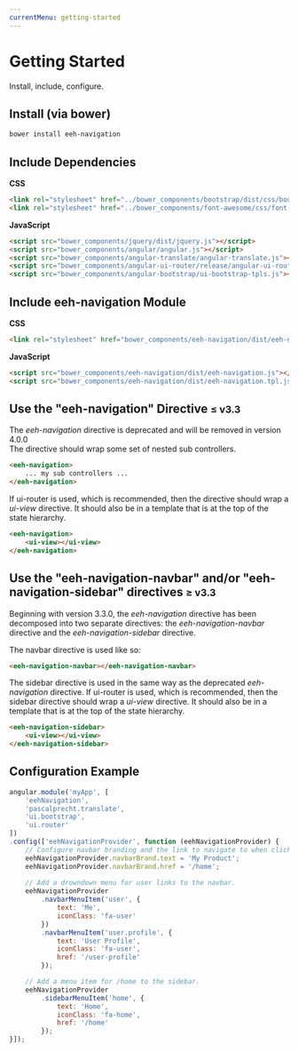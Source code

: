 ```yaml
---
currentMenu: getting-started
---
```


# Getting Started

Install, include, configure.

## Install (via bower)
```sh
bower install eeh-navigation
```

## Include Dependencies

__CSS__
```html
<link rel="stylesheet" href="../bower_components/bootstrap/dist/css/bootstrap.css" />
<link rel="stylesheet" href="../bower_components/font-awesome/css/font-awesome.css" />
``` 

__JavaScript__
```html
<script src="bower_components/jquery/dist/jquery.js"></script>
<script src="bower_components/angular/angular.js"></script>
<script src="bower_components/angular-translate/angular-translate.js"></script>
<script src="bower_components/angular-ui-router/release/angular-ui-router.js"></script>
<script src="bower_components/angular-bootstrap/ui-bootstrap-tpls.js"></script>
```

## Include eeh-navigation Module

__CSS__
```html
<link rel="stylesheet" href="bower_components/eeh-navigation/dist/eeh-navigation.css"/>
```

__JavaScript__
```html
<script src="bower_components/eeh-navigation/dist/eeh-navigation.js"></script>
<script src="bower_components/eeh-navigation/dist/eeh-navigation.tpl.js"></script>
```

## Use the "eeh-navigation" Directive <small>&le; v3.3</small>

<div class="alert alert-warning"><span class="fa fa-fw fa-warning"></span>The <em>eeh-navigation</em> directive is deprecated and will be removed in version 4.0.0</div>
The directive should wrap some set of nested sub controllers.

```html
<eeh-navigation>
    ... my sub controllers ...
</eeh-navigation>
```

If ui-router is used, which is recommended, then the directive should wrap a _ui-view_ directive.
It should also be in a template that is at the top of the state hierarchy.

```html
<eeh-navigation>
    <ui-view></ui-view>
</eeh-navigation>
```

## Use the "eeh-navigation-navbar" and/or "eeh-navigation-sidebar" directives <small>&ge; v3.3</small>

Beginning with version 3.3.0, the _eeh-navigation_ directive has been decomposed into two separate directives:
the _eeh-navigation-navbar_ directive and the _eeh-navigation-sidebar_ directive.

The navbar directive is used like so:
```html
<eeh-navigation-navbar></eeh-navigation-navbar>
```

The sidebar directive is used in the same way as the deprecated _eeh-navigation_ directive.
If ui-router is used, which is recommended, then the sidebar directive should wrap a _ui-view_ directive.
It should also be in a template that is at the top of the state hierarchy.

```html
<eeh-navigation-sidebar>
    <ui-view></ui-view>
</eeh-navigation-sidebar>
```

## Configuration Example

```javascript
angular.module('myApp', [
    'eehNavigation',
    'pascalprecht.translate',
    'ui.bootstrap',
    'ui.router'
])
.config(['eehNavigationProvider', function (eehNavigationProvider) {
    // Configure navbar branding and the link to navigate to when clicked.
    eehNavigationProvider.navbarBrand.text = 'My Product';
    eehNavigationProvider.navbarBrand.href = '/home';
                                                
    // Add a drowndown menu for user links to the navbar.
    eehNavigationProvider
        .navbarMenuItem('user', {
            text: 'Me',
            iconClass: 'fa-user'
        })
        .navbarMenuItem('user.profile', {
            text: 'User Profile',
            iconClass: 'fa-user',
            href: '/user-profile'
        });

    // Add a menu item for /home to the sidebar.
    eehNavigationProvider
        .sidebarMenuItem('home', {
            text: 'Home',
            iconClass: 'fa-home',
            href: '/home'
        });
}]);
```
